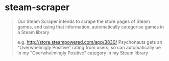 # steam-scraper

>Our Steam Scraper intends to scrape the store pages of Steam games, and using that information, automatically categorise games in a Steam library
>
>e.g. http://store.steampowered.com/app/3830/ Psychonauts gets an "Overwhelmigly Positive" rating from users, so can automatically be in my "Overwhelmingly Positive" category in my Steam library
